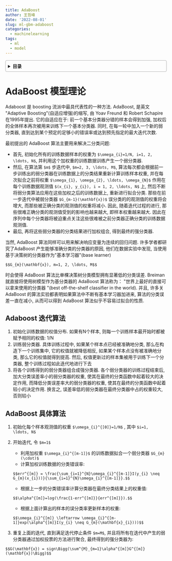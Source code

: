 ```yaml
---
title: AdaBoost
author: 王哲峰
date: '2022-08-01'
slug: ml-gbm-adaboost
categories:
  - machinelearning
tags:
  - ml
  - model
---
```


<style>
details {
    border: 1px solid #aaa;
    border-radius: 4px;
    padding: .5em .5em 0;
}
summary {
    font-weight: bold;
    margin: -.5em -.5em 0;
    padding: .5em;
}
details[open] {
    padding: .5em;
}
details[open] summary {
    border-bottom: 1px solid #aaa;
    margin-bottom: .5em;
}
</style>

<details><summary>目录</summary><p>

- [AdaBoost 模型理论](#adaboost-模型理论)
  - [Adaboost 迭代算法](#adaboost-迭代算法)
  - [AdaBoost 具体算法](#adaboost-具体算法)
</p></details><p></p>

# AdaBoost 模型理论

Adaboost 是 boosting 流派中最具代表性的一种方法. 
AdaBoost, 是英文 "Adaptive Boosting"(自适应增强)的缩写, 
由 Yoav Freund 和 Robert Schapire 在1995年提出. 
它的自适应在于: 前一个基本分类器分错的样本会得到加强, 
加权后的全体样本再次被用来训练下一个基本分类器. 
同时, 在每一轮中加入一个新的弱分类器, 
直到达到某个预定的足够小的错误率或达到预先指定的最大迭代次数. 

最初提出的 AdaBoost 算法主要用来解决二分类问题:

- 首先, 初始化所有的训练数据样本的权重为 `$\omega_{i}=1/N, i=1, 2, \ldots, N$`, 
  并利用这个加权重的训练数据训练产生一个弱分类器.
- 然后, 在算法第 `$m$` 步迭代中, `$m=2, 3, \ldots, M$`, 
  算法每次都会根据前一步训练出的弱分类器在训练数据上的分类结果重新计算训练样本权重,
  并在每次拟合之前将权重 `$\omega_{1}, \omega_{2}, \ldots, \omega_{N}$` 作用在每个训练数据观测值 `$(x_{i}, y_{i}), i = 1, 2, \ldots, N$` 上, 
  然后不断将弱分类算法应用在这些加权之后的训练数据上,
  重新进行拟合分类. 那些在前一步迭代中被弱分类器 `$G_{m-1}(\mathbf{x})$` 误分类的的观测值的权重将会增大,
  而那些被正确分类的观测值的权重将减小. 因此, 随着迭代过程的进行, 
  那些很难正确分类的观测值受到的影响也越来越大, 即样本权重越来越大.
  因此在序列中每个分类器将被迫重点关注这些很难被之前分类器正确分类的训练数据观测值.
- 最后, 再将这些弱分类器的分类结果进行加权组合, 得到最终的强分类器.

当然, AdaBoost 算法同样可以用来解决响应变量为连续的回归问题. 许多学者都研究了AdaBoost 产生能够准确分类的分类器的原因,
他们在数据实验中发现, 当使用基于决策树的分类器作为"基本学习器"(base learner) 

`$$G_{m}(\mathbf{x}), m=1, 2, \ldots, M$$` 

时会使得 AdaBoost 算法比单棵决策树分类模型拥有显著低的分类误差. 
Breiman 就直接将使用树模型作为基分类器的 AdaBoost 算法称为：
"世界上最好的直接可以拿来使用的分类器 "(best off-the-shelf classifier in the world). 
并且, 许多关 AdaBoost 的算法实验都表明如果算法中不断有基本学习器加进来,
算法的分类误差一直在减小, 从而可以得到 AdaBoost 算法似乎不容易过拟合的性质.

## Adaboost 迭代算法

1. 初始化训练数据的权值分布. 如果有N个样本, 则每一个训练样本最开始时都被赋予相同的权值: 1/N
2. 训练弱分类器. 具体训练过程中, 如果某个样本点已经被准确地分类, 
   那么在构造下一个训练集中, 它的权值就被降低相反, 如果某个样本点没有被准确地分类, 
   那么它的权值就得到提高. 然后, 权值更新过的样本集被用于训练下一个分类器, 
   整个训练过程如此迭代地进行下去
3. 将各个训练得到的弱分类器组合成强分类器. 各个弱分类器的训练过程结束后, 
   加大分类误差率小的弱分类器的权重, 使其在最终的分类函数中起着较大的决定作用, 
   而降低分类误差率大的弱分类器的权重, 使其在最终的分类函数中起着较小的决定作用. 
   换言之, 误差率低的弱分类器在最终分类器中占的权重较大, 否则较小

## AdaBoost 具体算法

1. 初始化每个样本观测值的权重 `$\omega_{i}^{[0]}=1/N$` , 其中 `$i=1, \ldots, N$` 
2. 开始迭代, 令 `$m=1$`
    - 利用加权重 `$\omega_{i}^{[m-1]}$` 的训练数据拟合一个弱分类器 `$G_{m}(\cdot)$` 
    - 计算加权训练数据的分类错误率: 
  
    `$$err^{[m]} = \frac{\sum_{i=1}^{N}\omega_{i}^{[m-1]}I(y_{i} \neq G_{m}(x_{i}))}{\sum_{i=1}^{N}\omega_{i}^{[m-1]}}.$$`

    - 根据上一步的分类错误率计算分类器在最终分类结果上的权重值: 
        
    `$$\alpha^{[m]}=log(\frac{1-err^{[m]}}{err^{[m]}}).$$`

    - 根据上面计算出的样本的误分类率更新样本的权重:

    `$$\omega_{i}^{[m]} \leftarrow \omega_{i}^{[m-1]}exp(\alpha^{[m]}I(y_{i} \neq G_{m}(\mathbf{x}_{i})))$$`

3. 重复上面的迭代, 直到满足迭代停止条件 `$m=M$`, 并且将所有在迭代中产生的弱分类器通过加权投票的方法进行聚合,
   最终得到的强分类器为:

`$$G(\mathbf{x}) = sign\Bigg(\sum^{M}_{m=1}\alpha^{[m]}G^{[m]}(\mathbf{x})\Bigg)$$`

